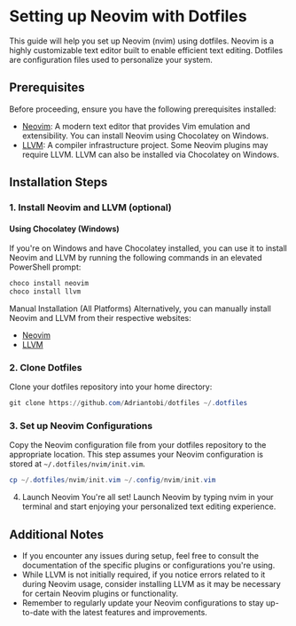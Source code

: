 # Setting up Neovim with Dotfiles

This guide will help you set up Neovim (nvim) using dotfiles. Neovim is a highly customizable text editor built to enable efficient text editing. Dotfiles are configuration files used to personalize your system.

## Prerequisites

Before proceeding, ensure you have the following prerequisites installed:

- [Neovim](https://neovim.io/): A modern text editor that provides Vim emulation and extensibility. You can install Neovim using Chocolatey on Windows.
- [LLVM](https://llvm.org/): A compiler infrastructure project. Some Neovim plugins may require LLVM. LLVM can also be installed via Chocolatey on Windows.

## Installation Steps

### 1. Install Neovim and LLVM (optional)

#### Using Chocolatey (Windows)

If you're on Windows and have Chocolatey installed, you can use it to install Neovim and LLVM by running the following commands in an elevated PowerShell prompt:

```powershell
choco install neovim
choco install llvm
```
Manual Installation (All Platforms)
Alternatively, you can manually install Neovim and LLVM from their respective websites:

- [Neovim](https://neovim.io/)
- [LLVM](https://llvm.org/)

### 2. Clone Dotfiles
Clone your dotfiles repository into your home directory:

``` powershell
git clone https://github.com/Adriantobi/dotfiles ~/.dotfiles
```

### 3. Set up Neovim Configurations
Copy the Neovim configuration file from your dotfiles repository to the appropriate location. This step assumes your Neovim configuration is stored at `~/.dotfiles/nvim/init.vim`.

``` powershell
cp ~/.dotfiles/nvim/init.vim ~/.config/nvim/init.vim
```
4. Launch Neovim
You're all set! Launch Neovim by typing nvim in your terminal and start enjoying your personalized text editing experience.

## Additional Notes
- If you encounter any issues during setup, feel free to consult the documentation of the specific plugins or configurations you're using.
- While LLVM is not initially required, if you notice errors related to it during Neovim usage, consider installing LLVM as it may be necessary for certain Neovim plugins or functionality.
- Remember to regularly update your Neovim configurations to stay up-to-date with the latest features and improvements.
